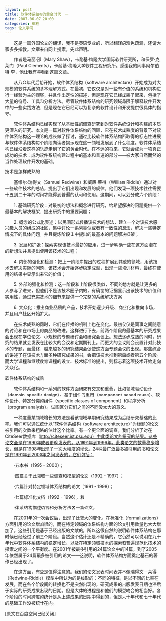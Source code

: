 ```yaml
---
layout: post
title: 软件体系结构的黄金时代　一
date: 2007-06-07 20:00
categories: 编程
tags: 论文学习
---
```



　　这是一篇外国论文的翻译，我不是英语专业的，所以翻译的难免疏漏，还请大家多多指教。文章来自网上搜索，先此声明。

　　作者是马丽·邵（Mary Shaw），卡耐基·梅隆大学国际软件研究所，和保罗·克莱门（Paul Clements），卡耐基·梅隆大学软件工程研究所。感谢我的同事阿尔伯特·李，他让我有幸看到这篇文章。

<!-- more -->

　　从八○年代后期开始，软件体系结构（software architecture）开始成为对大规模的软件系统的基本理解方式。在最初，它仅仅是对一些有价值的系统和机构进行一经验为主的观察，并且作出定性的描述，但是现在它已经成熟了起来，包括了大量的符号、工具和分析方法。尽管软件体系结构的研究领域局限于解释软件开发中的一些实践方法，但是现在它已经可以为复杂的软件设计和开发提供很具体的指导。

　　软件体系结构已经实现了从基础性的调查研究到对软件系统设计和构建的本质更深入的研究。本文是一篇对软件体系结构的回顾，它在技术成熟度的背景下对软件体系结构这一理论的成长做了探讨，通过比较软件体系结构所取得的标志性进展与软件体系结构每个阶段向读者揭示现在这一领域发展到了什么程度。软件体系结构已经沿着这样的轨迹走到了它的黄金时代。在不远的将来，它就会成为一项真正成功的技术：成为软件系统构建过程中的基本和普遍的部分——被大家自然而然的当作处理软件开发的基础。

技术是怎样成熟的

　　塞缪尔·瑞得文（Samuel Redwine）和威廉·莱得（William Riddle）通过对一些软件技术的总结，提出了它们出现和发展的规律。他们发现一项技术往往需要十五到二十年的时间才能得到普遍的认可和使用。这期间，可以划分成六个阶段：

　　1. 基础研究阶段：对最初的想法和概念进行研究，给希望解决的问题提供一个最基本的解决框架，提出研究中的重要问题；

　　2. 概念的公式化表述：以民间形式传播该技术的想法，建立一个对该技术感兴趣人员的组成的社区，集中讨论一系列类似或者有一致性的想法，解决一些特定情况下的具体问题，并且提炼阶段１中提出的最基本的问题解决框架；

　　3. 发展和扩张：探索实现该技术最初的应用，进一步明确一些在这方面潜在的新想法并且提出使用该技术的过程；

　　4. 内部的强化和检测：把上一阶段中提出的过程扩展到其他的领域，用该技术去解决实际的问题，该技术会开始逐步稳定成型，出现一些培训材料，最终在使用的结果中显示出来它的价值；

　　5. 外部的强化和检测：这一阶段和上阶段很类似，不同的地方就是让更多的人参与了进来，但他们不是该技术圈子内的，有确凿的证据显示出该技术的价值和实用性，通过充实技术的细节来提供一个完整的系统解决方案；

　　6. 大众化：推出商业品质的产品，技术开始逐步升级、商业化和推向市场，并且用户社区开始扩大。

　　在技术成熟的同时，它们在传播的机制上也在变化。最初仅仅是同事之间随意的讨论和在市场上的商品的改进。这样进行下去，前两个阶段的最基本的研究成果会出现在学位论文、小规模的专题研讨会和研究会议上。想法逐步成熟的同时，研究的结果就会发表在比较大的会议和定期期刊上。而更大的会议则会设置针对此技术的专题，而最终，越来越多的研究结果会促使这方面专题会议的出现。那些综合的讲述了在该技术方面多种研究成果的书，会把该技术推到第四或者第五个阶段。而大学课程和继续教育课程的设立、技术标准的提出，则标志着这项技术开始走向大众化。

软件体系结构的成熟

　　软件体系结构和一系列的软件方面研究有交叉和重叠，比如领域驱动设计（domain-specific design）、基于组件的重用（component-based reuse）、软件设计、特定分类的组件（specific classes of component）和程序分析（program analysis）。试图区分它们之间的不同没太大的意义。

　　一种度量某领域增长的方法是看该领域早期研究结果成为后继研究基础的比率。我们可以通过统计以“软件体系结构（software architecture）”为标题的论文被引用的次数来粗略的估计这个比率。有一个更全面的调查，我们分析了对在CiteSeer数据库（http://citeseer.ist.psu.edu）中此类论文的研究的结果。这些论文全是在1990年或者更晚发表的。从1991年到1996年，此类论文的数量稳步增长，但是在1998年出现了一次大幅度的增长。24种最广泛最多被引用的书和论文是在1991年到2000年之间发表的，它们包括：

　　·五本书（1995 - 2000）；

　　·四篇关于此领域一些调查和模型的论文（1992 - 1997）；

　　·六篇针对特定领域体系结构的论文（1991 - 1998）；

　　·七篇标准化文档（1992 - 1996），和

　　·体系结构描述语言和分析方法各一篇论文。

　　在2001年的一次会议后，出现了比较大的变化。在标准化（formalizations）方面引用的论文增加很的，而在特定领域的体系结构方面的论文引用数量也大大增加了。这些引用是基于已经出版的文献的，所以这很自然的说明软件体系结构在那时候已经经过了前三个阶段。当然这个估计还是不精确的，它仍然可以说明在九十年代中软件体系结构的稳定增长，以及在特定领域技术的探索和普遍规范化技术的探索之间的一个平衡度。在2001年被最多引用的24篇论文中的14篇，到了2005年依然属于24篇最多被引用的论文——这说明，软件体系结构方面奠定基石的著作已经出现了。

　　在这方面，有些是值得注意的。我们的论文发表时间表并不像瑞得文－莱得（Redwine-Riddle）模型中所认为的是线形的：不同的特征，是以不同的比率在发展，而在各个阶段间的转换也不是突然出现的，研究成果的出版发表日期也滞后于实际的研究成果出现的日期。但是大体的进程是和他们的模型吻合的相当好。各个阶段的时间跨度的统计是从上述成果的日期中得到的，但是六十年代和七十年代的基础工作没被统计在内。

[原文在百度空间已经关闭]

